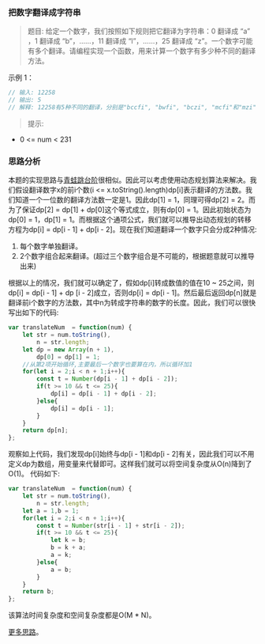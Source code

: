 ### 把数字翻译成字符串

> 题目: 给定一个数字，我们按照如下规则把它翻译为字符串：0 翻译成 “a” ，1 翻译成 “b”，……，11 翻译成 “l”，……，25 翻译成 “z”。一个数字可能有多个翻译。请编程实现一个函数，用来计算一个数字有多少种不同的翻译方法。

示例 1：

```js
// 输入: 12258
// 输出: 5
// 解释: 12258有5种不同的翻译，分别是"bccfi", "bwfi", "bczi", "mcfi"和"mzi"
```

 
> 提示:

* 0 <= num < 231

### 思路分析

本题的实现思路与[青蛙跳台阶](./numWays.md)很相似。因此可以考虑使用动态规划算法来解决。我们假设翻译数字x的前i个数(i <= x.toString().length)dp[i]表示翻译的方法数。我们知道一个一位数的翻译方法数一定是1。因此dp[1] = 1，同理可得dp[2] = 2。而为了保证dp[2] = dp[1] + dp[0]这个等式成立，则有dp[0] = 1。因此初始状态为dp[0] = 1，dp[1] = 1。而根据这个通项公式，我们就可以推导出动态规划的转移方程为dp[i] = dp[i - 1] + dp[i - 2]。现在我们知道翻译一个数字只会分成2种情况:

1. 每个数字单独翻译。
2. 2个数字组合起来翻译。(超过三个数字组合是不可能的，根据题意就可以推导出来)

根据以上的情况，我们就可以确定了，假如dp[i]转成数值的值在10 ~ 25之间，则dp[i] = dp[i - 1] + dp [i - 2]成立，否则dp[i] = dp[i - 1]。然后最后返回dp[n]就是翻译前i个数字的方法数，其中n为转成字符串的数字的长度。因此，我们可以很快写出如下的代码:

```js
var translateNum  = function(num) {
    let str = num.toString(),
        n = str.length;
    let dp = new Array(n + 1),
        dp[0] = dp[1] = 1;
    //从第2项开始循环,主要最后一个数字也要算在内，所以循环加1
    for(let i = 2;i < n + 1;i++){
        const t = Number(dp[i - 1] + dp[i - 2]);
        if(t >= 10 && t <= 25){
            dp[i] = dp[i - 1] + dp[i - 2];
        }else{
            dp[i] = dp[i - 1];
        }
    }
    return dp[n];
};
```

观察如上代码，我们发现dp[i]始终与dp[i - 1]和dp[i - 2]有关，因此我们可以不用定义dp为数组，用变量来代替即可。这样我们就可以将空间复杂度从O(n)降到了O(1)。
代码如下:

```js
var translateNum  = function(num) {
    let str = num.toString(),
        n = str.length;
    let a = 1,b = 1;
    for(let i = 2;i < n + 1;i++){
        const t = Number(str[i - 1] + str[i - 2]);
        if(t >= 10 && t <= 25){
            let k = b;
            b = k + a;
            a = k;
        }else{
            a = b;
        }
    }
    return b;
};
```

该算法时间复杂度和空间复杂度都是O(M * N)。

[更多思路](https://leetcode-cn.com/problems/ba-shu-zi-fan-yi-cheng-zi-fu-chuan-lcof/solution/ba-shu-zi-fan-yi-cheng-zi-fu-chuan-by-leetcode-sol/)。

